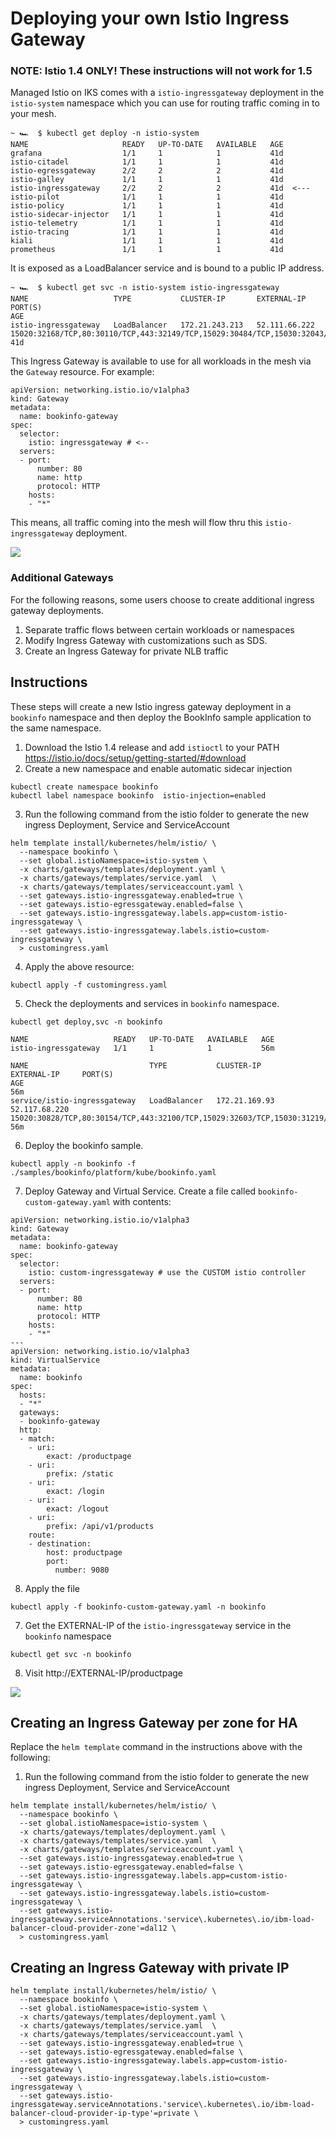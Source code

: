 # Deploying your own Istio Ingress Gateway

### NOTE: Istio 1.4 ONLY! These instructions will not work for 1.5

Managed Istio on IKS comes with a `istio-ingressgateway` deployment in the `istio-system` namespace which you can use for routing traffic coming in to your mesh. 
```
~ 🏎  $ kubectl get deploy -n istio-system
NAME                     READY   UP-TO-DATE   AVAILABLE   AGE
grafana                  1/1     1            1           41d
istio-citadel            1/1     1            1           41d
istio-egressgateway      2/2     2            2           41d
istio-galley             1/1     1            1           41d
istio-ingressgateway     2/2     2            2           41d  <---
istio-pilot              1/1     1            1           41d
istio-policy             1/1     1            1           41d
istio-sidecar-injector   1/1     1            1           41d
istio-telemetry          1/1     1            1           41d
istio-tracing            1/1     1            1           41d
kiali                    1/1     1            1           41d
prometheus               1/1     1            1           41d
```
It is exposed as a LoadBalancer service and is bound to a public IP address.
```
~ 🏎  $ kubectl get svc -n istio-system istio-ingressgateway
NAME                   TYPE           CLUSTER-IP       EXTERNAL-IP     PORT(S)                                                                                                                      AGE
istio-ingressgateway   LoadBalancer   172.21.243.213   52.111.66.222   15020:32168/TCP,80:30110/TCP,443:32149/TCP,15029:30484/TCP,15030:32043/TCP,15031:30774/TCP,15032:30929/TCP,15443:31217/TCP   41d
```
This Ingress Gateway is available to use for all workloads in the mesh via the `Gateway` resource. For example:
```
apiVersion: networking.istio.io/v1alpha3
kind: Gateway
metadata:
  name: bookinfo-gateway
spec:
  selector:
    istio: ingressgateway # <--
  servers:
  - port:
      number: 80
      name: http
      protocol: HTTP
    hosts:
    - "*"
```
This means, all traffic coming into the mesh will flow thru this `istio-ingressgateway` deployment. 

![](images/istioingress-default.png)

### Additional Gateways

For the following reasons, some users choose to create additional ingress gateway deployments. 
1. Separate traffic flows between certain workloads or namespaces
2. Modify Ingress Gateway with customizations such as SDS.
3. Create an Ingress Gateway for private NLB traffic


## Instructions
These steps will create a new Istio ingress gateway deployment in a `bookinfo` namespace and then deploy the BookInfo sample application to the same namespace.

1. Download the Istio 1.4 release and add `istioctl` to your PATH https://istio.io/docs/setup/getting-started/#download
2. Create a new namespace and enable automatic sidecar injection
```
kubectl create namespace bookinfo
kubectl label namespace bookinfo  istio-injection=enabled
```
3. Run the following command from the istio folder to generate the new ingress Deployment, Service and ServiceAccount
```
helm template install/kubernetes/helm/istio/ \
  --namespace bookinfo \
  --set global.istioNamespace=istio-system \
  -x charts/gateways/templates/deployment.yaml \
  -x charts/gateways/templates/service.yaml  \
  -x charts/gateways/templates/serviceaccount.yaml \
  --set gateways.istio-ingressgateway.enabled=true \
  --set gateways.istio-egressgateway.enabled=false \
  --set gateways.istio-ingressgateway.labels.app=custom-istio-ingressgateway \
  --set gateways.istio-ingressgateway.labels.istio=custom-ingressgateway \
  > customingress.yaml
```
4. Apply the above resource:
```
kubectl apply -f customingress.yaml
```
5. Check the deployments and services in `bookinfo` namespace. 
```
kubectl get deploy,svc -n bookinfo
```
```
NAME                   READY   UP-TO-DATE   AVAILABLE   AGE
istio-ingressgateway   1/1     1            1           56m

NAME                           TYPE           CLUSTER-IP      EXTERNAL-IP     PORT(S)                                                                                                                      AGE                                                                                                                    56m
service/istio-ingressgateway   LoadBalancer   172.21.169.93   52.117.68.220   15020:30828/TCP,80:30154/TCP,443:32100/TCP,15029:32603/TCP,15030:31219/TCP,15031:30466/TCP,15032:30081/TCP,15443:30068/TCP   56m
```
6. Deploy the bookinfo sample.
```
kubectl apply -n bookinfo -f ./samples/bookinfo/platform/kube/bookinfo.yaml
```
7. Deploy Gateway and Virtual Service. Create a file called `bookinfo-custom-gateway.yaml` with contents:
```
apiVersion: networking.istio.io/v1alpha3
kind: Gateway
metadata:
  name: bookinfo-gateway
spec:
  selector:
    istio: custom-ingressgateway # use the CUSTOM istio controller
  servers:
  - port:
      number: 80
      name: http
      protocol: HTTP
    hosts:
    - "*"
---
apiVersion: networking.istio.io/v1alpha3
kind: VirtualService
metadata:
  name: bookinfo
spec:
  hosts:
  - "*"
  gateways:
  - bookinfo-gateway
  http:
  - match:
    - uri:
        exact: /productpage
    - uri:
        prefix: /static
    - uri:
        exact: /login
    - uri:
        exact: /logout
    - uri:
        prefix: /api/v1/products
    route:
    - destination:
        host: productpage
        port:
          number: 9080
```
8. Apply the file
```
kubectl apply -f bookinfo-custom-gateway.yaml -n bookinfo
```
7. Get the EXTERNAL-IP of the `istio-ingressgateway` service in the `bookinfo` namespace
```
kubectl get svc -n bookinfo
```
8. Visit http://EXTERNAL-IP/productpage

![](images/istioingress-custom.png)


## Creating an Ingress Gateway per zone for HA

Replace the `helm template` command in the instructions above with the following:

1. Run the following command from the istio folder to generate the new ingress Deployment, Service and ServiceAccount
```
helm template install/kubernetes/helm/istio/ \
  --namespace bookinfo \
  --set global.istioNamespace=istio-system \
  -x charts/gateways/templates/deployment.yaml \
  -x charts/gateways/templates/service.yaml  \
  -x charts/gateways/templates/serviceaccount.yaml \
  --set gateways.istio-ingressgateway.enabled=true \
  --set gateways.istio-egressgateway.enabled=false \
  --set gateways.istio-ingressgateway.labels.app=custom-istio-ingressgateway \
  --set gateways.istio-ingressgateway.labels.istio=custom-ingressgateway \
  --set gateways.istio-ingressgateway.serviceAnnotations.'service\.kubernetes\.io/ibm-load-balancer-cloud-provider-zone'=dal12 \
  > customingress.yaml
```

## Creating an Ingress Gateway with private IP

```
helm template install/kubernetes/helm/istio/ \
  --namespace bookinfo \
  --set global.istioNamespace=istio-system \
  -x charts/gateways/templates/deployment.yaml \
  -x charts/gateways/templates/service.yaml  \
  -x charts/gateways/templates/serviceaccount.yaml \
  --set gateways.istio-ingressgateway.enabled=true \
  --set gateways.istio-egressgateway.enabled=false \
  --set gateways.istio-ingressgateway.labels.app=custom-istio-ingressgateway \
  --set gateways.istio-ingressgateway.labels.istio=custom-ingressgateway \
  --set gateways.istio-ingressgateway.serviceAnnotations.'service\.kubernetes\.io/ibm-load-balancer-cloud-provider-ip-type'=private \
  > customingress.yaml
```
